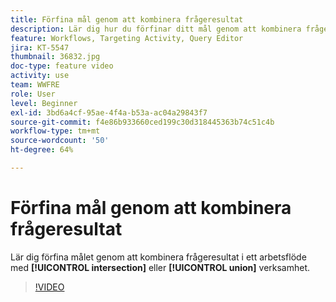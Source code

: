 ```yaml
---
title: Förfina mål genom att kombinera frågeresultat
description: Lär dig hur du förfinar ditt mål genom att kombinera frågeresultat i ett arbetsflöde med skärnings- eller unionsaktiviteterna.
feature: Workflows, Targeting Activity, Query Editor
jira: KT-5547
thumbnail: 36832.jpg
doc-type: feature video
activity: use
team: WWFRE
role: User
level: Beginner
exl-id: 3bd6a4cf-95ae-4f4a-b53a-ac04a29843f7
source-git-commit: f4e86b933660ced199c30d318445363b74c51c4b
workflow-type: tm+mt
source-wordcount: '50'
ht-degree: 64%

---
```


# Förfina mål genom att kombinera frågeresultat

Lär dig förfina målet genom att kombinera frågeresultat i ett arbetsflöde med **[!UICONTROL intersection]** eller **[!UICONTROL union]** verksamhet.

>[!VIDEO](https://video.tv.adobe.com/v/36832?quality=12&learn=on)
